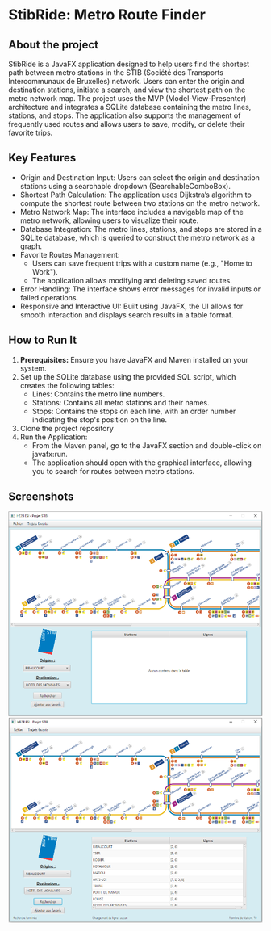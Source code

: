 # StibRide: Metro Route Finder

## About the project

StibRide is a JavaFX application designed to help users find the shortest path between metro stations in the STIB (Société des Transports Intercommunaux de Bruxelles) network. Users can enter the origin and destination stations, initiate a search, and view the shortest path on the metro network map. The project uses the MVP (Model-View-Presenter) architecture and integrates a SQLite database containing the metro lines, stations, and stops. The application also supports the management of frequently used routes and allows users to save, modify, or delete their favorite trips.

## Key Features

- Origin and Destination Input: Users can select the origin and destination stations using a searchable dropdown (SearchableComboBox).
- Shortest Path Calculation: The application uses Dijkstra’s algorithm to compute the shortest route between two stations on the metro network.
- Metro Network Map: The interface includes a navigable map of the metro network, allowing users to visualize their route.
- Database Integration: The metro lines, stations, and stops are stored in a SQLite database, which is queried to construct the metro network as a graph.
- Favorite Routes Management:
  - Users can save frequent trips with a custom name (e.g., "Home to Work").
  - The application allows modifying and deleting saved routes.
- Error Handling: The interface shows error messages for invalid inputs or failed operations.
- Responsive and Interactive UI: Built using JavaFX, the UI allows for smooth interaction and displays search results in a table format.

## How to Run It

1. **Prerequisites:** Ensure you have JavaFX and Maven installed on your system.
2. Set up the SQLite database using the provided SQL script, which creates the following tables:
    - Lines: Contains the metro line numbers.
    - Stations: Contains all metro stations and their names.
    - Stops: Contains the stops on each line, with an order number indicating the stop's position on the line.
3. Clone the project repository
4. Run the Application:
    - From the Maven panel, go to the JavaFX section and double-click on javafx:run.
    - The application should open with the graphical interface, allowing you to search for routes between metro stations.

## Screenshots

![Initial Screen](images/main_screen.png)![Station Screen](images/station_screen.png)